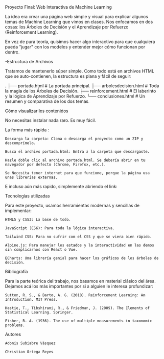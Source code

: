 Proyecto Final: Web Interactiva de Machine Learning

La idea era crear una página web simple y visual para explicar algunos temas de Machine Learning que vimos en clases. Nos enfocamos en dos cosas: los Árboles de Decisión y el Aprendizaje por Refuerzo (Reinforcement Learning).

En vez de pura teoría, quisimos hacer algo interactivo para que cualquiera pueda "jugar" con los modelos y entender mejor cómo funcionan por dentro.

-Estructura de Archivos

Tratamos de mantenerlo súper simple. Como todo está en archivos HTML que se auto-contienen, la estructura es plana y fácil de seguir:

.
├── portada.html            # La portada principal. 
├── arbolesdecision.html  # Toda la magia de los Árboles de Decisión.
├── reinforcement.html    # El laberinto y la lógica de Aprendizaje por Refuerzo.
└── conclusiones.html      # Un resumen y comparativa de los dos temas.

Cómo visualizar los contenidos

No necesitas instalar nada raro. Es muy fácil.

La forma más rápida :

    Descarga la carpeta: Clona o descarga el proyecto como un ZIP y descomprímelo.

    Busca el archivo portada.html: Entra a la carpeta que descargaste.

    Hazle doble clic al archivo portada.html. Se debería abrir en tu navegador por defecto (Chrome, Firefox, etc.).

    Se Necesita tener internet para que funcione, porque la página usa unas librerías externas.

E incluso aún más rapido, simplemente abriendo el link:



Tecnologías utilizadas

Para este proyecto, usamos herramientas modernas y sencillas de implementar:

    HTML5 y CSS3: La base de todo.

    JavaScript (ES6): Para toda la lógica interactiva.

    Tailwind CSS: Para no sufrir con el CSS y que se viera bien rápido.

    Alpine.js: Para manejar los estados y la interactividad en las demos sin complicarnos con React o Vue.

    ECharts: Una librería genial para hacer los gráficos de los árboles de decisión.

Bibliografía

Para la parte teórica del trabajo, nos basamos en material clásico del área. Dejamos acá los más importantes por si a alguien le interesa profundizar:

    Sutton, R. S., & Barto, A. G. (2018). Reinforcement Learning: An Introduction. MIT Press.

    Hastie, T., Tibshirani, R., & Friedman, J. (2009). The Elements of Statistical Learning. Springer.

    Fisher, R. A. (1936). The use of multiple measurements in taxonomic problems.

Autores

    Adonis Subiabre Vásquez

    Christian Ortega Reyes
